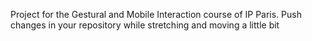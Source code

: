 Project for the Gestural and Mobile Interaction course of IP Paris. Push changes in your repository while stretching and moving a little bit
